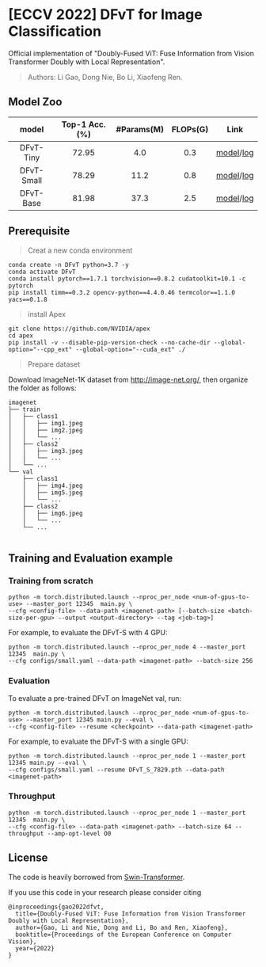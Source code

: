 # [ECCV 2022] DFvT for Image Classification

Official implementation of "Doubly-Fused ViT: Fuse Information from Vision Transformer Doubly with Local Representation".


> Authors: Li Gao, Dong Nie, Bo Li, Xiaofeng Ren.

## Model Zoo

|  model       | Top-1 Acc.(%) | #Params(M) | FLOPs(G)  | Link   |
| :-----------:  | :---------: | :----------: | :---------: | :----------: |
| DFvT-Tiny  | 72.95     | 4.0   | 0.3     | [model](https://github.com/ginobilinie/DFvT/releases/download/models/DFvT_T_7295.pth)/[log](https://github.com/ginobilinie/DFvT/releases/download/logs/DFvT_T_log.txt) |
| DFvT-Small| 78.29    | 11.2    | 0.8    | [model](https://github.com/ginobilinie/DFvT/releases/download/models/DFvT_S_7829.pth)/[log](https://github.com/ginobilinie/DFvT/releases/download/logs/DFvT_S_log.txt)   |
| DFvT-Base  | 81.98   | 37.3      | 2.5    | [model](https://github.com/ginobilinie/DFvT/releases/download/models/DFvT_B_8198.pth)/[log](https://github.com/ginobilinie/DFvT/releases/download/logs/DFvT_B_log.txt)|
## Prerequisite
>Creat a new conda environment

```
conda create -n DFvT python=3.7 -y
conda activate DFvT
conda install pytorch==1.7.1 torchvision==0.8.2 cudatoolkit=10.1 -c pytorch
pip install timm==0.3.2 opencv-python==4.4.0.46 termcolor==1.1.0 yacs==0.1.8

```
>install Apex

```
git clone https://github.com/NVIDIA/apex
cd apex
pip install -v --disable-pip-version-check --no-cache-dir --global-option="--cpp_ext" --global-option="--cuda_ext" ./
```

>Prepare dataset

Download ImageNet-1K dataset from http://image-net.org/, then organize the folder as follows:

```
imagenet
├── train
│   ├── class1
│   │   ├── img1.jpeg
│   │   ├── img2.jpeg
│   │   └── ...
│   ├── class2
│   │   ├── img3.jpeg
│   │   └── ...
│   └── ...
└── val
    ├── class1
    │   ├── img4.jpeg
    │   ├── img5.jpeg
    │   └── ...
    ├── class2
    │   ├── img6.jpeg
    │   └── ...
    └── ...


```

## Training and Evaluation example

### Training from scratch
```
python -m torch.distributed.launch --nproc_per_node <num-of-gpus-to-use> --master_port 12345  main.py \ 
--cfg <config-file> --data-path <imagenet-path> [--batch-size <batch-size-per-gpu> --output <output-directory> --tag <job-tag>]
```
For example, to evaluate the DFvT-S with 4 GPU:
```
python -m torch.distributed.launch --nproc_per_node 4 --master_port 12345  main.py \
--cfg configs/small.yaml --data-path <imagenet-path> --batch-size 256
```

### Evaluation

To evaluate a pre-trained DFvT on ImageNet val, run:
```
python -m torch.distributed.launch --nproc_per_node <num-of-gpus-to-use> --master_port 12345 main.py --eval \
--cfg <config-file> --resume <checkpoint> --data-path <imagenet-path> 
```
For example, to evaluate the DFvT-S with a single GPU:
```
python -m torch.distributed.launch --nproc_per_node 1 --master_port 12345 main.py --eval \
--cfg configs/small.yaml --resume DFvT_S_7829.pth --data-path <imagenet-path>
```
### Throughput

```
python -m torch.distributed.launch --nproc_per_node 1 --master_port 12345  main.py \
--cfg <config-file> --data-path <imagenet-path> --batch-size 64 --throughput --amp-opt-level O0
```

## License
The code is heavily borrowed from [Swin-Transformer](https://github.com/microsoft/Swin-Transformer).

If you use this code in your research please consider citing
```
@inproceedings{gao2022dfvt,
  title={Doubly-Fused ViT: Fuse Information from Vision Transformer Doubly with Local Representation},
  author={Gao, Li and Nie, Dong and Li, Bo and Ren, Xiaofeng},
  booktitle={Proceedings of the European Conference on Computer Vision},
  year={2022}
}
```
